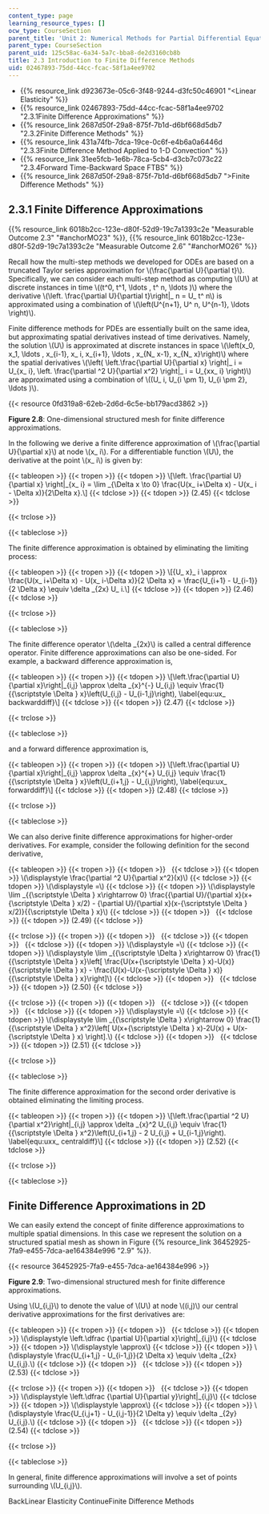 ```yaml
---
content_type: page
learning_resource_types: []
ocw_type: CourseSection
parent_title: 'Unit 2: Numerical Methods for Partial Differential Equations'
parent_type: CourseSection
parent_uid: 125c58ac-6a34-5a7c-bba8-de2d3160cb8b
title: 2.3 Introduction to Finite Difference Methods
uid: 02467893-75dd-44cc-fcac-58f1a4ee9702
---
```


*   {{% resource_link d923673e-05c6-3f48-9244-d3fc50c46901 "\<Linear Elasticity" %}}
*   {{% resource_link 02467893-75dd-44cc-fcac-58f1a4ee9702 "2.3.1Finite Difference Approximations" %}}
*   {{% resource_link 2687d50f-29a8-875f-7b1d-d6bf668d5db7 "2.3.2Finite Difference Methods" %}}
*   {{% resource_link 431a74fb-7dca-19ce-0c6f-e4b6a0a6446d "2.3.3Finite Difference Method Applied to 1-D Convection" %}}
*   {{% resource_link 31ee5fcb-1e6b-78ca-5cb4-d3cb7c073c22 "2.3.4Forward Time-Backward Space FTBS" %}}
*   {{% resource_link 2687d50f-29a8-875f-7b1d-d6bf668d5db7 "\>Finite Difference Methods" %}}

2.3.1 Finite Difference Approximations
--------------------------------------

{{% resource_link 6018b2cc-123e-d80f-52d9-19c7a1393c2e "Measurable Outcome 2.3" "#anchorMO23" %}}, {{% resource_link 6018b2cc-123e-d80f-52d9-19c7a1393c2e "Measurable Outcome 2.6" "#anchorMO26" %}}

Recall how the multi-step methods we developed for ODEs are based on a truncated Taylor series approximation for \\(\\frac{\\partial U}{\\partial t}\\). Specifically, we can consider each multi-step method as computing \\(U\\) at discrete instances in time \\((t^0, t^1, \\ldots , t^ n, \\ldots )\\) where the derivative \\(\\left. \\frac{\\partial U}{\\partial t}\\right|\_ n = U\_ t^ n\\) is approximated using a combination of \\(\\left(U^{n+1}, U^ n, U^{n-1}, \\ldots \\right)\\).

Finite difference methods for PDEs are essentially built on the same idea, but approximating spatial derivatives instead of time derivatives. Namely, the solution \\(U\\) is approximated at discrete instances in space \\(\\left(x\_0, x\_1, \\ldots , x\_{i-1}, x\_ i, x\_{i+1}, \\ldots , x\_{N\_ x-1}, x\_{N\_ x}\\right)\\) where the spatial derivatives \\(\\left( \\left.\\frac{\\partial U}{\\partial x} \\right|\_ i = U\_{x\_ i}, \\left. \\frac{\\partial ^2 U}{\\partial x^2} \\right|\_ i = U\_{xx\_ i} \\right)\\) are approximated using a combination of \\((U\_ i, U\_{i \\pm 1}, U\_{i \\pm 2}, \\ldots )\\).

{{< resource 0fd319a8-62eb-2d6d-6c5e-bb179acd3862 >}}

**Figure 2.8**: One-dimensional structured mesh for finite difference approximations.

In the following we derive a finite difference approximation of \\(\\frac{\\partial U}{\\partial x}\\) at node \\(x\_ i\\). For a differentiable function \\(U\\), the derivative at the point \\(x\_ i\\) is given by:

{{< tableopen >}}
{{< tropen >}}
{{< tdopen >}}
\\\[\\left. \\frac{\\partial U}{\\partial x} \\right|\_{x\_ i} = \\lim \_{\\Delta x \\to 0} \\frac{U(x\_ i+\\Delta x) - U(x\_ i - \\Delta x)}{2\\Delta x}.\\\]
{{< tdclose >}}
{{< tdopen >}}
(2.45)
{{< tdclose >}}

{{< trclose >}}

{{< tableclose >}}

The finite difference approximation is obtained by eliminating the limiting process:

{{< tableopen >}}
{{< tropen >}}
{{< tdopen >}}
\\\[{U\_ x}\_ i \\approx \\frac{U(x\_ i+\\Delta x) - U(x\_ i-\\Delta x)}{2 \\Delta x} = \\frac{U\_{i+1} - U\_{i-1}}{2 \\Delta x} \\equiv \\delta \_{2x} U\_ i.\\\]
{{< tdclose >}}
{{< tdopen >}}
(2.46)
{{< tdclose >}}

{{< trclose >}}

{{< tableclose >}}

The finite difference operator \\(\\delta \_{2x}\\) is called a central difference operator. Finite difference approximations can also be one-sided. For example, a backward difference approximation is,

{{< tableopen >}}
{{< tropen >}}
{{< tdopen >}}
\\\[\\left.\\frac{\\partial U}{\\partial x}\\right|\_{i,j} \\approx \\delta \_{x}^{-} U\_{i,j} \\equiv \\frac{1}{{\\scriptstyle \\Delta } x}\\left(U\_{i,j} - U\_{i-1,j}\\right), \\label{equ:ux\_ backwarddiff}\\\]
{{< tdclose >}}
{{< tdopen >}}
(2.47)
{{< tdclose >}}

{{< trclose >}}

{{< tableclose >}}

and a forward difference approximation is,

{{< tableopen >}}
{{< tropen >}}
{{< tdopen >}}
\\\[\\left.\\frac{\\partial U}{\\partial x}\\right|\_{i,j} \\approx \\delta \_{x}^{+} U\_{i,j} \\equiv \\frac{1}{{\\scriptstyle \\Delta } x}\\left(U\_{i+1,j} - U\_{i,j}\\right), \\label{equ:ux\_ forwarddiff}\\\]
{{< tdclose >}}
{{< tdopen >}}
(2.48)
{{< tdclose >}}

{{< trclose >}}

{{< tableclose >}}

We can also derive finite difference approximations for higher-order derivatives. For example, consider the following definition for the second derivative,

{{< tableopen >}}
{{< tropen >}}
{{< tdopen >}}
 
{{< tdclose >}}
{{< tdopen >}}
\\(\\displaystyle \\frac{\\partial ^2 U}{\\partial x^2}(x)\\)
{{< tdclose >}}
{{< tdopen >}}
\\(\\displaystyle =\\)
{{< tdclose >}}
{{< tdopen >}}
\\(\\displaystyle \\lim \_{{\\scriptstyle \\Delta } x\\rightarrow 0} \\frac{{\\partial U}/{\\partial x}(x+{\\scriptstyle \\Delta } x/2) - {\\partial U}/{\\partial x}(x-{\\scriptstyle \\Delta } x/2)}{{\\scriptstyle \\Delta } x}\\)
{{< tdclose >}}
{{< tdopen >}}
 
{{< tdclose >}}
{{< tdopen >}}
(2.49)
{{< tdclose >}}

{{< trclose >}}
{{< tropen >}}
{{< tdopen >}}
 
{{< tdclose >}}
{{< tdopen >}}
 
{{< tdclose >}}
{{< tdopen >}}
\\(\\displaystyle =\\)
{{< tdclose >}}
{{< tdopen >}}
\\(\\displaystyle \\lim \_{{\\scriptstyle \\Delta } x\\rightarrow 0} \\frac{1}{{\\scriptstyle \\Delta } x}\\left\[ \\frac{U(x+{\\scriptstyle \\Delta } x)-U(x)}{{\\scriptstyle \\Delta } x} - \\frac{U(x)-U(x-{\\scriptstyle \\Delta } x)}{{\\scriptstyle \\Delta } x}\\right\]\\)
{{< tdclose >}}
{{< tdopen >}}
 
{{< tdclose >}}
{{< tdopen >}}
(2.50)
{{< tdclose >}}

{{< trclose >}}
{{< tropen >}}
{{< tdopen >}}
 
{{< tdclose >}}
{{< tdopen >}}
 
{{< tdclose >}}
{{< tdopen >}}
\\(\\displaystyle =\\)
{{< tdclose >}}
{{< tdopen >}}
\\(\\displaystyle \\lim \_{{\\scriptstyle \\Delta } x\\rightarrow 0} \\frac{1}{{\\scriptstyle \\Delta } x^2}\\left\[ U(x+{\\scriptstyle \\Delta } x)-2U(x) + U(x-{\\scriptstyle \\Delta } x) \\right\].\\)
{{< tdclose >}}
{{< tdopen >}}
 
{{< tdclose >}}
{{< tdopen >}}
(2.51)
{{< tdclose >}}

{{< trclose >}}

{{< tableclose >}}

The finite difference approximation for the second order derivative is obtained eliminating the limiting process.

{{< tableopen >}}
{{< tropen >}}
{{< tdopen >}}
\\\[\\left.\\frac{\\partial ^2 U}{\\partial x^2}\\right|\_{i,j} \\approx \\delta \_{x}^2 U\_{i,j} \\equiv \\frac{1}{{\\scriptstyle \\Delta } x^2}\\left(U\_{i+1,j} - 2 U\_{i,j} + U\_{i-1,j}\\right). \\label{equ:uxx\_ centraldiff}\\\]
{{< tdclose >}}
{{< tdopen >}}
(2.52)
{{< tdclose >}}

{{< trclose >}}

{{< tableclose >}}

Finite Difference Approximations in 2D
--------------------------------------

We can easily extend the concept of finite difference approximations to multiple spatial dimensions. In this case we represent the solution on a structured spatial mesh as shown in Figure {{% resource_link 36452925-7fa9-e455-7dca-ae164384e996 "2.9" %}}.

{{< resource 36452925-7fa9-e455-7dca-ae164384e996 >}}

**Figure 2.9**: Two-dimensional structured mesh for finite difference approximations.

Using \\(U\_{i,j}\\) to denote the value of \\(U\\) at node \\((i,j)\\) our central derivative approximations for the first derivatives are:

{{< tableopen >}}
{{< tropen >}}
{{< tdopen >}}
 
{{< tdclose >}}
{{< tdopen >}}
\\(\\displaystyle \\left.\\dfrac {\\partial U}{\\partial x}\\right|\_{i,j}\\)
{{< tdclose >}}
{{< tdopen >}}
\\(\\displaystyle \\approx\\)
{{< tdclose >}}
{{< tdopen >}}
\\(\\displaystyle \\frac{U\_{i+1,j} - U\_{i-1,j}}{2 \\Delta x} \\equiv \\delta \_{2x} U\_{i,j}.\\)
{{< tdclose >}}
{{< tdopen >}}
 
{{< tdclose >}}
{{< tdopen >}}
(2.53)
{{< tdclose >}}

{{< trclose >}}
{{< tropen >}}
{{< tdopen >}}
 
{{< tdclose >}}
{{< tdopen >}}
\\(\\displaystyle \\left.\\dfrac {\\partial U}{\\partial y}\\right|\_{i,j}\\)
{{< tdclose >}}
{{< tdopen >}}
\\(\\displaystyle \\approx\\)
{{< tdclose >}}
{{< tdopen >}}
\\(\\displaystyle \\frac{U\_{i,j+1} - U\_{i,j-1}}{2 \\Delta y} \\equiv \\delta \_{2y} U\_{i,j}.\\)
{{< tdclose >}}
{{< tdopen >}}
 
{{< tdclose >}}
{{< tdopen >}}
(2.54)
{{< tdclose >}}

{{< trclose >}}

{{< tableclose >}}

In general, finite difference approximations will involve a set of points surrounding \\(U\_{i,j}\\).

BackLinear Elasticity ContinueFinite Difference Methods